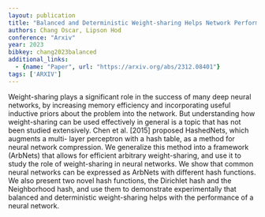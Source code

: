 ```yaml
---
layout: publication
title: "Balanced and Deterministic Weight-sharing Helps Network Performance"
authors: Chang Oscar, Lipson Hod
conference: "Arxiv"
year: 2023
bibkey: chang2023balanced
additional_links:
  - {name: "Paper", url: "https://arxiv.org/abs/2312.08401"}
tags: ['ARXIV']
---
```

Weight-sharing plays a significant role in the success of many deep neural
networks, by increasing memory efficiency and incorporating useful inductive
priors about the problem into the network. But understanding how weight-sharing
can be used effectively in general is a topic that has not been studied
extensively. Chen et al. [2015] proposed HashedNets, which augments a multi-
layer perceptron with a hash table, as a method for neural network compression.
We generalize this method into a framework (ArbNets) that allows for efficient
arbitrary weight-sharing, and use it to study the role of weight-sharing in
neural networks. We show that common neural networks can be expressed as ArbNets
with different hash functions. We also present two novel hash functions, the
Dirichlet hash and the Neighborhood hash, and use them to demonstrate
experimentally that balanced and deterministic weight-sharing helps with the
performance of a neural network.
